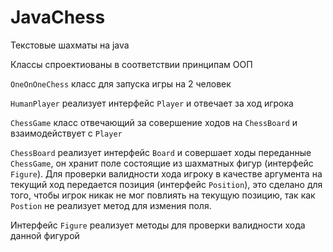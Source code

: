 # JavaChess

Текстовые шахматы на java

Классы спроектиованы в соответствии принципам ООП

`OneOnOneChess` класс для запуска игры на 2 человек 

`HumanPlayer` реализует интерфейс `Player` и отвечает за ход игрока

`ChessGame` класс отвечающий за совершение ходов на `ChessBoard` и взаимодействует с `Player`

`ChessBoard` реализует интерфейс `Board` и совершает ходы переданные `ChessGame`, он хранит поле состоящие из шахматных фигур (интерфейс `Figure`). Для проверки валидности хода игроку в качестве аргумента на текущий ход передается позиция (интерфейс `Position`), это сделано для того, чтобы игрок никак не мог повлиять на текущую позицию, так как `Postion` не реализует метод для измения поля.

Интерфейс `Figure` реализует методы для проверки валидности хода данной фигурой
